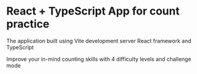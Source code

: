 # React + TypeScript App for count practice
The application built using Vite development server React framework and TypeScript

Improve your in-mind counting skills with 4 difficulty levels and challenge mode